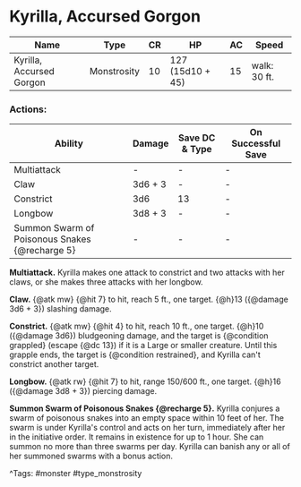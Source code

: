 # Kyrilla, Accursed Gorgon

| Name | Type | CR | HP | AC | Speed |
|------|------|----|----|----|-------|
| Kyrilla, Accursed Gorgon | Monstrosity | 10 | 127 (15d10 + 45) | 15 | walk: 30 ft. |

### Actions:

| Ability | Damage | Save DC & Type | On Successful Save |
|---------|--------|----------------|--------------------|
| Multiattack | - | - | - |
| Claw | 3d6 + 3 | - | - |
| Constrict | 3d6 | 13 | - |
| Longbow | 3d8 + 3 | - | - |
| Summon Swarm of Poisonous Snakes {@recharge 5} | - | - | - |


**Multiattack.** Kyrilla makes one attack to constrict and two attacks with her claws, or she makes three attacks with her longbow.

**Claw.** {@atk mw} {@hit 7} to hit, reach 5 ft., one target. {@h}13 ({@damage 3d6 + 3}) slashing damage.

**Constrict.** {@atk mw} {@hit 4} to hit, reach 10 ft., one target. {@h}10 ({@damage 3d6}) bludgeoning damage, and the target is {@condition grappled} (escape {@dc 13}) if it is a Large or smaller creature. Until this grapple ends, the target is {@condition restrained}, and Kyrilla can't constrict another target.

**Longbow.** {@atk rw} {@hit 7} to hit, range 150/600 ft., one target. {@h}16 ({@damage 3d8 + 3}) piercing damage.

**Summon Swarm of Poisonous Snakes {@recharge 5}.** Kyrilla conjures a swarm of poisonous snakes into an empty space within 10 feet of her. The swarm is under Kyrilla's control and acts on her turn, immediately after her in the initiative order. It remains in existence for up to 1 hour. She can summon no more than three swarms per day. Kyrilla can banish any or all of her summoned swarms with a bonus action.

^Tags: #monster #type_monstrosity